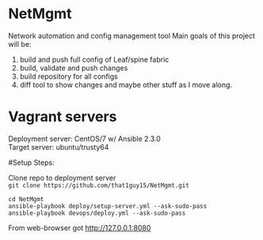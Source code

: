 # NetMgmt
Network automation and config management tool
Main goals of this project will be:
1) build and push full config of Leaf/spine fabric
2) build, validate and push changes
2) build repository for all configs 
3) diff tool to show changes
and maybe other stuff as I move along.

# Vagrant servers  
Deployment server: CentOS/7 w/ Ansible 2.3.0  
Target server: ubuntu/trusty64  
  
#Setup Steps:  
  
Clone repo to deployment server  
```git clone https://github.com/that1guy15/NetMgmt.git```   
  
```cd NetMgmt```  
```ansible-playbook deploy/setup-server.yml --ask-sudo-pass```  
```ansible-playbook devops/deploy.yml --ask-sudo-pass```  
  
From web-browser got http://127.0.0.1:8080
